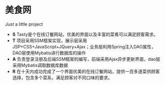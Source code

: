 # 美食网
Just a little project
- **S** Tasty是个在线订餐网站，优美的界面以及丰富的菜肴可以满足顾客需求。
- **T** 项目采用SSM框架实现，展示层采用JSP+CSS+JavaScript+JQuery+Ajax；业务层利用Spring注入DAO属性，DAO层使用Mybatis进行数据库的操作
- **A** 负责登录注册及后端SSM框架的编写，前端采用Ajax异步更新界面，dao层采用Mybatis调取数据库数据
- **R** 在十天内成功完成了一个界面优美的在线订餐网站，提供一百多道菜供顾客选择，包含多个菜系，满足顾客对不同口味的要求。
